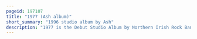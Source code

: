```yaml
---
pageid: 197107
title: "1977 (Ash album)"
short_summary: "1996 studio album by Ash"
description: "1977 is the Debut Studio Album by Northern Irish Rock Band Ash. It was released on 6 may 1996 by Home Grown and infectious Records with whom the Band had signed after the Release of several Demos. Ash released the mini-album Trailer in 1994, and followed it with three Singles 'Kung Fu', 'Girl from Mars', and 'Angel Interceptor', all of which would reappear on 1977. Ash recorded their Debut Album in early 1996 at rockfield Studios with Producer Owen morris. Described as a Britpop Power Pop and Garage Rock Album 1977 drew Comparisons to the Buzzcocks dinosaur Jr. , and Sonic Youth."
---
```

